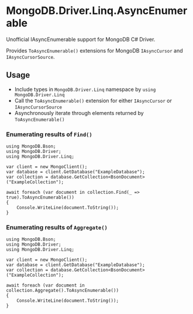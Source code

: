 # MongoDB.Driver.Linq.AsyncEnumerable

Unofficial IAsyncEnumerable support for MongoDB C# Driver.

Provides `ToAsyncEnumerable()` extensions for MongoDB `IAsyncCursor` and `IAsyncCursorSource`.

## Usage

- Include types in `MongoDB.Driver.Linq` namespace by `using MongoDB.Driver.Linq`
- Call the `ToAsyncEnumerable()` extension for either `IAsyncCursor` or `IAsyncCursorSource`
- Asynchronously iterate through elements returned by `ToAsyncEnumerable()`

### Enumerating results of `Find()`

```
using MongoDB.Bson;
using MongoDB.Driver;
using MongoDB.Driver.Linq;

var client = new MongoClient();
var database = client.GetDatabase("ExampleDatabase");
var collection = database.GetCollection<BsonDocument>("ExampleCollection");

await foreach (var document in collection.Find(_ => true).ToAsyncEnumerable())
{
    Console.WriteLine(document.ToString());
}
```

### Enumerating results of `Aggregate()`

```
using MongoDB.Bson;
using MongoDB.Driver;
using MongoDB.Driver.Linq;

var client = new MongoClient();
var database = client.GetDatabase("ExampleDatabase");
var collection = database.GetCollection<BsonDocument>("ExampleCollection");

await foreach (var document in collection.Aggregate().ToAsyncEnumerable())
{
    Console.WriteLine(document.ToString());
}
```

